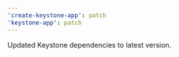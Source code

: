 ```yaml
---
'create-keystone-app': patch
'keystone-app': patch
---
```


Updated Keystone dependencies to latest version.

